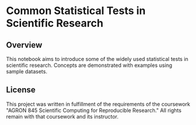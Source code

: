 # Common Statistical Tests in Scientific Research
## Overview 
This notebook aims to introduce some of the widely used statistical tests in scientific research. Concepts are demonstrated with examples using sample datasets. 
## License
This project was written in fulfillment of the requirements of the coursework "AGRON 845 Scientific Computing for Reproducible Research." All rights remain with that coursework and its instructor.
